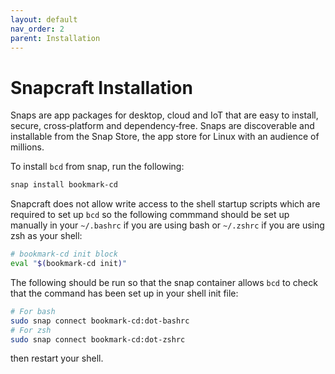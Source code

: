 ```yaml
---
layout: default
nav_order: 2
parent: Installation
---
```

# Snapcraft Installation

Snaps are app packages for desktop, cloud and IoT that are easy to install, secure, cross‐platform and dependency‐free. Snaps are discoverable and installable from the Snap Store, the app store for Linux with an audience of millions.

To install `bcd` from snap, run the following:

``` sh
snap install bookmark-cd
```

Snapcraft does not allow write access to the shell startup scripts which are required to set up `bcd` so the following commmand should be set up manually in your `~/.bashrc` if you are using bash or `~/.zshrc` if you are using zsh as your shell:

``` sh
# bookmark-cd init block
eval "$(bookmark-cd init)"   
```

The following should be run so that the snap container allows `bcd` to check that the command has been set up in your shell init file:

``` sh
# For bash
sudo snap connect bookmark-cd:dot-bashrc
# For zsh
sudo snap connect bookmark-cd:dot-zshrc
```

then restart your shell.
